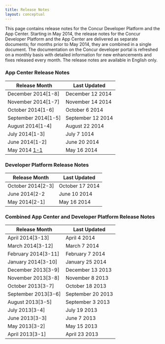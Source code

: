 ```yaml
---
title: Release Notes 
layout: conceptual
---
```





This page contains release notes for the Concur Developer Platform and the App Center. Starting in May 2014, the release notes for the Concur Developer Platform and the App Center are delivered as separate documents; for months prior to May 2014, they are combined in a single document. The documentation on the Concur developer portal is refreshed on a monthly basis with detailed information for new enhancements and fixes released every month. The release notes are available in English only.

###  App Center Release Notes

|Release Month	|Last Updated      |
|-------------------|------------------|
|December 2014[1-8]	|December 12 2014  |
|November 2014[1-7] |November 14 2014  | 
|October 2014[1-6]  |October 6 2014    |
|September 2014[1-5]|September 12 2014 |
|August 2014[1-4]	  |August 22 2014    |
|July 2014[1-3]    	|July 7 1014       |
|June 2014[1-2]	    |June 20 2014      |
|May 2014	[1-1]     |May 16 2014       |

###  Developer Platform Release Notes

|Release Month	|Last Updated      |
|-----------------|------------------|
|October 2014[2-3]|October 17 2014   |
|June 2014[2-2    |June 10 2014      |
|May 2014[2-1]    |May 16 2014       |

###  Combined App Center and Developer Platform Release Notes

|Release Month	|Last Updated      |
|---------------|------------------|
|April 2014[3-13]   |April 4 2014      |
|March 2014[3-12]    |March 7 2014      | 
|February 2014[3-11]	|February 7 2014   |
|January 2014[3-10]  |January 25 2014   |
|December 2013[3-9]	|December 13 2013  |
|November 2013[3-8]  |November 8 2013   |
|October 2013[3-7]   |October 18 2013   |
|September 2013[3-6] |September 20 2013 |
|August 2013[3-5] 	|September 3 2013  |
|July 2013[3-4]	    |July 19 2013      |
|June 2013[3-3]	    |June 7 2013       |
|May 2013[3-2]       |May 15 2013       |
|April 2013[3-1]	    |April 23 2013     |


[1-1]:http:\\
